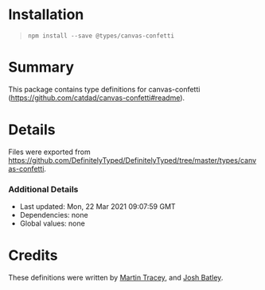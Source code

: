 # Installation
> `npm install --save @types/canvas-confetti`

# Summary
This package contains type definitions for canvas-confetti (https://github.com/catdad/canvas-confetti#readme).

# Details
Files were exported from https://github.com/DefinitelyTyped/DefinitelyTyped/tree/master/types/canvas-confetti.

### Additional Details
 * Last updated: Mon, 22 Mar 2021 09:07:59 GMT
 * Dependencies: none
 * Global values: none

# Credits
These definitions were written by [Martin Tracey](https://github.com/matracey), and [Josh Batley](https://github.com/joshbatley).
